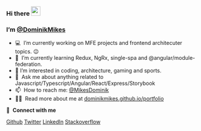 ### Hi there <a href="https://dominikmikes.github.io/portfolio/"><img src="https://media.giphy.com/media/hvRJCLFzcasrR4ia7z/giphy.gif" width="25"></a>
### I’m <a href="https://dominikmikes.github.io/portfolio/">@DominikMikes</a>

- 💻 &nbsp;I’m currently working on MFE projects and frontend architecuter topics. :wink:
- 🌱 &nbsp;I’m currently learning Redux, NgRx, single-spa and @angular/module-federation.
- 👀 I’m interested in coding, architecture, gaming and sports.
- 💬 &nbsp;Ask me about anything related to Javascript/Typescript/Angular/React/Express/Storybook
- 📫 &nbsp;How to reach me: [@MikesDominik](https://twitter.com/mikesdominik)
- 👨‍💻 &nbsp;Read more about me at [dominikmikes.github.io/portfolio](https://dominikmikes.github.io/portfolio/)


🔗 &nbsp;**Connect with me**
<p align="left">
<a href="https://dominikmikes.github.io/portfolio/" target="blank">Github</a>
<a href="https://twitter.com/MikesDominik" target="blank">Twitter</a>
<a href="https://www.linkedin.com/in/dominik-mikes-3879631ba/" target="blank">LinkedIn</a>
<a href="https://stackoverflow.com/users/8823887/mrdeibl" target="blank">Stackoverflow</a>
</p>

